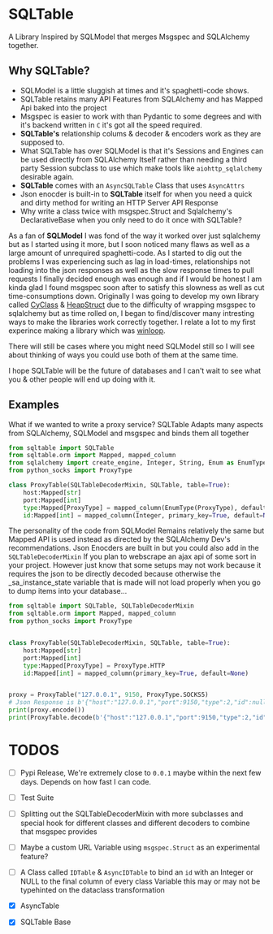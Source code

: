 # SQLTable
A Library Inspired by SQLModel that merges Msgspec and SQLAlchemy together. 



## Why SQLTable?

- SQLModel is a little sluggish at times and it's spaghetti-code shows.
- SQLTable retains many API Features from SQLAlchemy and has Mapped Api baked into the project
- Msgspec is easier to work with than Pydantic to some degrees and with it's backend written in
  `C` it's got all the speed required.
- __SQLTable's__ relationship colums & decoder & encoders work as they are supposed to.
- What SQLTable has over SQLModel is that it's Sessions and Engines can be used directly from SQLAlchemy
  Itself rather than needing a third party Session subclass to use which make tools like `aiohttp_sqlalchemy`
  desirable again.
- __SQLTable__ comes with an `AsyncSQLTable` Class that uses `AsyncAttrs`
- Json enocder is built-in to __SQLTable__ itself for when you need a quick and dirty method for writing an HTTP Server API Response 
- Why write a class twice with msgspec.Struct and Sqlalchemy's DeclarativeBase when you only need to do it once with SQLTable? 

As a fan of __SQLModel__ I was fond of the way it worked over just sqlalchemy but as 
I started using it more, but I soon noticed many flaws as well as a large amount of unrequired spaghetti-code.
As I started to dig out the problems I was experiencing such as lag in load-times, relationships not 
loading into the json responses as well as the slow response times to pull requests I finally decided 
enough was enough and if I would be honest I am kinda glad I found msgspec soon after to satisfy this 
slowness as well as cut time-consumptions down. Originally I was going to develop my own library called
[CyClass](https://github.com/Vizonex/Cyclass) & [HeapStruct](https://github.com/Vizonex/heapstruct)
due to the difficulty of wrapping msgspec to sqlalchemy but as time rolled on, I began to find/discover many intresting 
ways to make the libraries work correctly together.
I relate a lot to my first experince making a library which was [winloop](https://github.com/Vizonex/winloop).

There will still be cases where you might need SQLModel still so I will see about thinking of ways you could use 
both of them at the same time.

I hope SQLTable will be the future of databases and I can't wait to see what you & other people will end up 
doing with it. 

## Examples
What if we wanted to write a proxy service? SQLTable Adapts many aspects from SQLAlchemy, SQLModel and msgspec 
and binds them all together
```python
from sqltable import SQLTable
from sqltable.orm import Mapped, mapped_column
from sqlalchemy import create_engine, Integer, String, Enum as EnumType
from python_socks import ProxyType

class ProxyTable(SQLTableDecoderMixin, SQLTable, table=True):    
    host:Mapped[str]
    port:Mapped[int]
    type:Mapped[ProxyType] = mapped_column(EnumType(ProxyType), default=ProxyType.HTTP)
    id:Mapped[int] = mapped_column(Integer, primary_key=True, default=None)

```

The personality of the code from SQLModel Remains relatively the same but Mapped API is used instead as directed by the SQLAlchemy Dev's 
recommendations. Json Enocders are built in but you could also add in the `SQLTableDecoderMixin` If you plan to webscrape 
an ajax api of some sort in your project. However just know that some setups may not work because it requires the json to be directly decoded 
because otherwise the _sa_instance_state variable that is made will not load properly when you go to dump items into your database...

```python
from sqltable import SQLTable, SQLTableDecoderMixin
from sqltable.orm import Mapped, mapped_column
from python_socks import ProxyType


class ProxyTable(SQLTableDecoderMixin, SQLTable, table=True):    
    host:Mapped[str]
    port:Mapped[int]
    type:Mapped[ProxyType] = ProxyType.HTTP
    id:Mapped[int] = mapped_column(primary_key=True, default=None)


proxy = ProxyTable("127.0.0.1", 9150, ProxyType.SOCKS5)
# Json Response is b'{"host":"127.0.0.1","port":9150,"type":2,"id":null}'
print(proxy.encode())
print(ProxyTable.decode(b'{"host":"127.0.0.1","port":9150,"type":2,"id":null}'))
```
 
# TODOS
- [ ] Pypi Release, We're extremely close to `0.0.1` maybe within the next few days. Depends on how fast I can code.
- [ ] Test Suite
- [ ] Splitting out the SQLTableDecoderMixin with more subclasses and special hook for different classes and different decoders to combine that msgspec provides
- [ ] Maybe a custom URL Variable using `msgspec.Struct` as an experimental feature? 
- [ ] A Class called `IDTable` & `AsyncIDTable` to bind an `id` with an Integer or NULL to the final column of every class Variable this may or may not be typehinted on the dataclass transformation
- [x] AsyncTable
- [x] SQLTable Base






